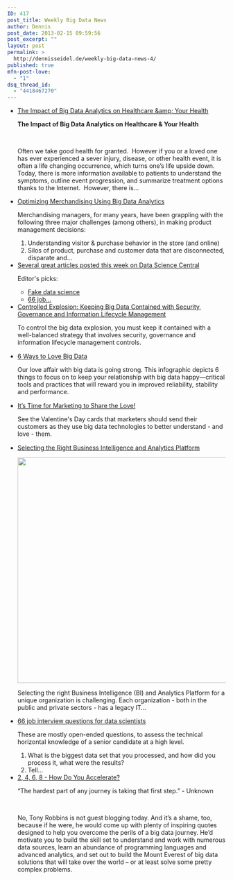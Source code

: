 ```yaml
---
ID: 417
post_title: Weekly Big Data News
author: Dennis
post_date: 2013-02-15 09:59:56
post_excerpt: ""
layout: post
permalink: >
  http://dennisseidel.de/weekly-big-data-news-4/
published: true
mfn-post-love:
  - "1"
dsq_thread_id:
  - "4418467270"
---
```

<ul class="scrd_digest">
<li><a href="http://www.datasciencecentral.com/xn/detail/6448529%3ABlogPost%3A49349" rel="external">The Impact of Big Data Analytics on Healthcare &amp;amp; Your Health</a>
<div><p><b>The Impact of Big Data Analytics on Healthcare &amp; Your Health</b></p>
<p><b> </b></p>
<p>Often we take good health for granted.  However if you or a loved one has ever experienced a sever injury, disease, or other health event, it is often a life changing occurrence, which turns one’s life upside down.  Today, there is more information available to patients to understand the symptoms, outline event progression, and summarize treatment options thanks to the Internet.  However, there is…</p></div>
</li>
<li><a href="http://www.datasciencecentral.com/xn/detail/6448529%3ABlogPost%3A49415" rel="external">Optimizing Merchandising Using Big Data Analytics</a>
<div><div><div><div><p>Merchandising managers, for many years, have been grappling with the following three major challenges (among others), in making product management decisions:</p>
<ol>
<li>Understanding visitor &amp; purchase behavior in the store (and online)</li>
<li>Silos of product, purchase and customer data that are disconnected, disparate and…</li>
</ol>
</div>
</div>
</div></div>
</li>
<li><a href="http://www.datasciencecentral.com/xn/detail/6448529%3ABlogPost%3A49324" rel="external">Several great articles posted this week on Data Science Central</a>
<div><p><span>Editor's picks:</span></p>
<ul>
<li><span><a href="http://www.analyticbridge.com/profiles/blogs/fake-data-science">Fake data science</a></span></li>
<li><span><a href="http://www.datasciencecentral.com/profiles/blogs/66-job-interview-questions-for-data-scientists">66 job…</a></span></li>
</ul></div>
</li>
<li><a href="http://feedproxy.google.com/~r/ibm-big-data-hub/~3/QzA6UEE6Xg4/controlled-explosion-keeping-big-data-contained-security-governance-and-information-lifecycle" rel="external">Controlled Explosion: Keeping Big Data Contained with Security, Governance and Information Lifecycle Management</a>
<div><div><div><div><p>To control the big data explosion, you must keep it contained with a well-balanced strategy that involves security, governance and information lifecycle management controls.</p>
</div></div></div><img src="http://feeds.feedburner.com/~r/ibm-big-data-hub/~4/QzA6UEE6Xg4" height="1" width="1" /></div>
</li>
<li><a href="http://feedproxy.google.com/~r/ibm-big-data-hub/~3/5hMOEFN4nIg/6-ways-love-big-data" rel="external">6 Ways to Love Big Data</a>
<div><div><div><div><p>Our love affair with big data is going strong. This infographic depicts 6 things to focus on to keep your relationship with big data happy—critical tools and practices that will reward you in improved reliability, stability and performance.</p>
</div></div></div><img src="http://feeds.feedburner.com/~r/ibm-big-data-hub/~4/5hMOEFN4nIg" height="1" width="1" /></div>
</li>
<li><a href="http://feedproxy.google.com/~r/ibm-big-data-hub/~3/F2BoabrfTS8/time-marketing-share-big-data-love" rel="external">It’s Time for Marketing to Share the Love!</a>
<div><div><div><div><p>See the Valentine's Day cards that marketers should send their customers as they use big data technologies to better understand - and love - them.</p>
</div></div></div><img src="http://feeds.feedburner.com/~r/ibm-big-data-hub/~4/F2BoabrfTS8" height="1" width="1" /></div>
</li>
<li><a href="http://www.datasciencecentral.com/xn/detail/6448529%3ABlogPost%3A49057" rel="external">Selecting the Right Business Intelligence and Analytics Platform</a>
<div><p><a href="http://api.ning.com:80/files/gD4bxxFch2iYk8aS5IWHaqQYdMmIjX3m53gOA7dbQxJ78RPrpw26pID4hqQxuCEFge-2RZfHh2zqn7Zx*3ab26nHi99X2b0V/BusinessIntelligenceandAnalyticsPlatformsMagicQuadrant2013.jpg" target="_self"><img src="http://api.ning.com:80/files/gD4bxxFch2iYk8aS5IWHaqQYdMmIjX3m53gOA7dbQxJ78RPrpw26pID4hqQxuCEFge-2RZfHh2zqn7Zx*3ab26nHi99X2b0V/BusinessIntelligenceandAnalyticsPlatformsMagicQuadrant2013.jpg" width="520"></img></a></p>
<p></p>
<p><span>Selecting the right Business Intelligence (BI) and Analytics Platform for a unique organization is challenging. Each organization - both in the public and private sectors - has a legacy IT…</span></p></div>
</li>
<li><a href="http://www.datasciencecentral.com/xn/detail/6448529%3ABlogPost%3A48966" rel="external">66 job interview questions for data scientists</a>
<div><p><span>These are mostly open-ended questions, to assess the technical horizontal knowledge of a senior candidate at a high level.</span></p>
<ol>
<li><span>What is the biggest data set that you processed, and how did you process it, what were the results?</span></li>
<li><span>Tell…</span></li>
</ol></div>
</li>
<li><a href="http://feedproxy.google.com/~r/ibm-big-data-hub/~3/CA7LTgKyb48/2-4-6-8-how-do-you-accelerate" rel="external">2, 4, 6, 8 - How Do You Accelerate?</a>
<div><div><div><div><p>“The hardest part of any journey is taking that first step.” - Unknown</p>
<p> </p>
<p>No, Tony Robbins is not guest blogging today. And it’s a shame, too, because if he were, he would come up with plenty of inspiring quotes designed to help you overcome the perils of a big data journey. He’d motivate you to build the skill set to understand and work with numerous data sources, learn an abundance of programming languages and advanced analytics, and set out to build the Mount Everest of big data solutions that will take over the world – or at least solve some pretty complex problems.</p></div></div></div><img src="http://feeds.feedburner.com/~r/ibm-big-data-hub/~4/CA7LTgKyb48" height="1" width="1" /></div>
</li>
</ul>